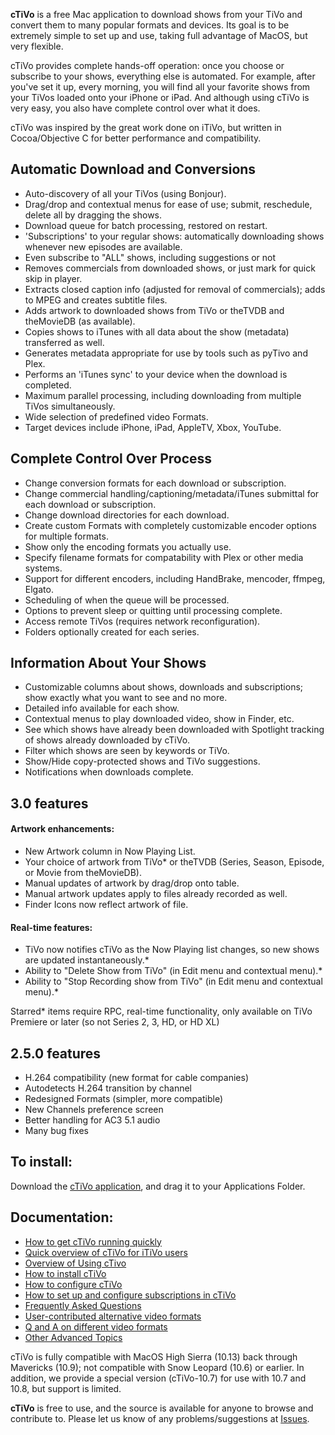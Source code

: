 **cTiVo** is a free Mac application to download shows from your TiVo and convert them to many popular formats and devices. Its goal is to be extremely simple to set up and use, taking full advantage of MacOS, but very flexible. 

cTiVo provides complete hands-off operation: once you choose or subscribe to your shows, everything else is automated. For example, after you've set it up, every morning, you will find all your favorite shows from your TiVos loaded onto your iPhone or iPad. And although using cTiVo is very easy, you also have complete control over what it does.

cTiVo was inspired by the great work done on iTiVo, but written in Cocoa/Objective C for better performance and compatibility.

## Automatic Download and Conversions
  * Auto-discovery of all your TiVos (using Bonjour).
  * Drag/drop and contextual menus for ease of use; submit, reschedule, delete all by dragging the shows.
  * Download queue for batch processing, restored on restart.
  * 'Subscriptions' to your regular shows: automatically downloading shows whenever new episodes are available.
  * Even subscribe to "ALL" shows, including suggestions or not
  * Removes commercials from downloaded shows, or just mark for quick skip in player.
  * Extracts closed caption info (adjusted for removal of commercials); adds to MPEG and creates subtitle files.
  * Adds artwork to downloaded shows from TiVo or theTVDB and theMovieDB (as available).
  * Copies shows to iTunes with all data about the show (metadata) transferred as well.
  * Generates metadata appropriate for use by tools such as pyTivo and Plex.
  * Performs an 'iTunes sync' to your device when the download is completed. 
  * Maximum parallel processing, including downloading from multiple TiVos simultaneously.
  * Wide selection of predefined video Formats.
  * Target devices include iPhone, iPad, AppleTV, Xbox, YouTube.

## Complete Control Over Process
  * Change conversion formats for each download or subscription.
  * Change commercial handling/captioning/metadata/iTunes submittal for each download or subscription.
  * Change download directories for each download.
  * Create custom Formats with completely customizable encoder options for multiple formats.
  * Show only the encoding formats you actually use.
  * Specify filename formats for compatability with Plex or other media systems.
  * Support for different encoders, including HandBrake, mencoder, ffmpeg, Elgato.
  * Scheduling of when the queue will be processed.
  * Options to prevent sleep or quitting until processing complete.
  * Access remote TiVos (requires network reconfiguration).
  * Folders optionally created for each series.

## Information About Your Shows
  * Customizable columns about shows, downloads and subscriptions; show exactly what you want to see and no more.
  * Detailed info available for each show.
  * Contextual menus to play downloaded video, show in Finder, etc.
  * See which shows have already been downloaded with Spotlight tracking of shows already downloaded by cTiVo.
  * Filter which shows are seen by keywords or TiVo.
  * Show/Hide copy-protected shows and TiVo suggestions.
  * Notifications when downloads complete.

## 3.0 features
#### Artwork enhancements:

  * New Artwork column in Now Playing List.
  * Your choice of artwork from TiVo* or theTVDB (Series, Season, Episode, or Movie from theMovieDB).
  * Manual updates of artwork by drag/drop onto table.
  * Manual artwork updates apply to files already recorded as well.
  * Finder Icons now reflect artwork of file.

#### Real-time features:

  * TiVo now notifies cTiVo as the Now Playing list changes, so new shows are updated instantaneously.*
  * Ability to "Delete Show from TiVo" (in Edit menu and contextual menu).*
  * Ability to "Stop Recording show from TiVo" (in Edit menu and contextual menu).*

Starred* items require RPC, real-time functionality, only available on TiVo Premiere or later (so not Series 2, 3, HD, or HD XL)

## 2.5.0 features

  * H.264 compatibility (new format for cable companies)
  * Autodetects H.264 transition by channel
  * Redesigned Formats (simpler, more compatible)
  * New Channels preference screen
  * Better handling for AC3 5.1 audio
  * Many bug fixes

## To install:

Download the [cTiVo application](https://github.com/dscottbuch/cTiVo/releases), and drag it to your Applications Folder.

## Documentation:

  * [How to get cTiVo running quickly](Quick-Start)
  * [Quick overview of cTiVo for iTiVo users](iTiVo-Users)
  * [Overview of Using cTivo](Overview)
  * [How to install cTiVo](Installation)
  * [How to configure cTiVo ](Configuration)
  * [How to set up and configure subscriptions in cTiVo](Subscriptions)
  * [Frequently Asked Questions](FAQ)
  * [User-contributed alternative video formats](Alternative-Formats)
  * [Q and A on different video formats](Video-Formats)
  * [Other Advanced Topics](Advanced-Topics)

cTiVo is fully compatible with MacOS High Sierra (10.13) back through Mavericks (10.9); not compatible with Snow Leopard (10.6) or earlier. In addition, we provide a special version (cTiVo-10.7) for use with 10.7 and 10.8, but support is limited.

**cTiVo** is free to use, and the source is available for anyone to browse and contribute to. Please let us know of any problems/suggestions at [Issues](https://github.com/dscottbuch/cTiVo/issues).

